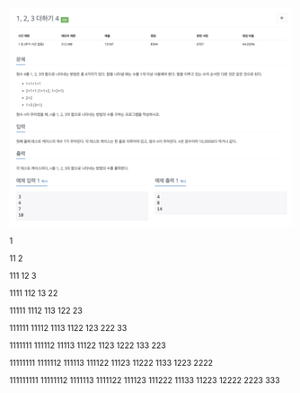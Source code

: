 ![스크린샷 2025-03-21 오후 6.29.20.png](%EC%8A%A4%ED%81%AC%EB%A6%B0%EC%83%B7%202025-03-21%20%EC%98%A4%ED%9B%84%206.29.20.png)


1

11
2

111
12
3

1111
112
13
22

11111
1112
113
122
23

111111
11112
1113
1122
123
222
33

1111111
111112
11113
11122
1123
1222
133
223

11111111
1111112
111113
111122
11123
11222
1133
1223
2222

111111111
11111112
1111113
1111122
111123
111222
11133
11223
12222
2223
333
